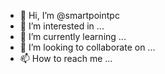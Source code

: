 - 👋 Hi, I’m @smartpointpc
- 👀 I’m interested in ...
- 🌱 I’m currently learning ...
- 💞️ I’m looking to collaborate on ...
- 📫 How to reach me ...

<!---
smartpointpc/smartpointpc is a ✨ special ✨ repository because its `README.md` (this file) appears on your GitHub profile.
You can click the Preview link to take a look at your changes.
--->
